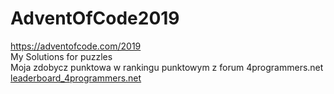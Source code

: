 # AdventOfCode2019
https://adventofcode.com/2019
<br>My Solutions for puzzles
<br>Moja zdobycz punktowa w rankingu punktowym z forum 4programmers.net
<br><a href="https://i.imgur.com/WZLvqa9.jpg">leaderboard_4programmers.net</a>
